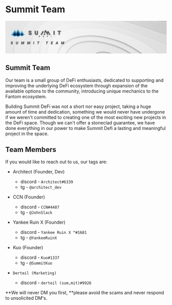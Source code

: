 # Summit Team

![](<.gitbook/assets/Summit Team Masthead (1).jpg>)

## Summit Team

Our team is a small group of DeFi enthusiasts, dedicated to supporting and improving the underlying DeFi ecosystem through expansion of the available options to the community, introducing unique mechanics to the Fantom ecosystem.

Building Summit DeFi was not a short nor easy project, taking a huge amount of time and dedication, something we would never have undergone if we weren't committed to creating one of the most exciting new projects in the DeFi space. Though we can't offer a stoneclad guarantee, we have done everything in our power to make Summit Defi a lasting and meaningful project in the space.

## Team Members

If you would like to reach out to us, our tags are:

* Architect (Founder, Dev)
  * discord - `Architect#6339`
  * tg - `@architect_dev`
* CCN (Founder)
  * discord - `CCN#4487`
  * tg - `@JohnSlack`
* Yankee Ruin X (Founder)
  * discord - `Yankee Ruin X ™#1681`
  * tg - `@YankeeRuinX`
*   Kuo (Founder)

    * discord - `Kuo#1337`
    * tg - `@SummitKuo` &#x20;


* `Derteil (Marketing)`
  * discord - `derteil (sum,mit)#9926`

\*\*We will never DM you first, \*\*please avoid the scams and never respond to unsolicited DM's.
